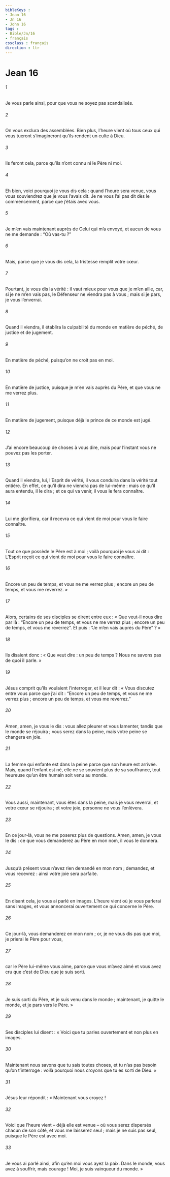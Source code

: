```yaml
---
bibleKeys : 
- Jean 16
- Jn 16
- John 16
tags : 
- Bible/Jn/16
- français
cssclass : français
direction : ltr
---
```


# Jean 16

###### 1
Je vous parle ainsi, pour que vous ne soyez pas scandalisés.
###### 2
On vous exclura des assemblées. Bien plus, l’heure vient où tous ceux qui vous tueront s’imagineront qu’ils rendent un culte à Dieu.
###### 3
Ils feront cela, parce qu’ils n’ont connu ni le Père ni moi.
###### 4
Eh bien, voici pourquoi je vous dis cela : quand l’heure sera venue, vous vous souviendrez que je vous l’avais dit.
Je ne vous l’ai pas dit dès le commencement, parce que j’étais avec vous.
###### 5
Je m’en vais maintenant auprès de Celui qui m’a envoyé, et aucun de vous ne me demande : “Où vas-tu ?”
###### 6
Mais, parce que je vous dis cela, la tristesse remplit votre cœur.
###### 7
Pourtant, je vous dis la vérité : il vaut mieux pour vous que je m’en aille, car, si je ne m’en vais pas, le Défenseur ne viendra pas à vous ; mais si je pars, je vous l’enverrai.
###### 8
Quand il viendra, il établira la culpabilité du monde en matière de péché, de justice et de jugement.
###### 9
En matière de péché, puisqu’on ne croit pas en moi.
###### 10
En matière de justice, puisque je m’en vais auprès du Père, et que vous ne me verrez plus.
###### 11
En matière de jugement, puisque déjà le prince de ce monde est jugé.
###### 12
J’ai encore beaucoup de choses à vous dire, mais pour l’instant vous ne pouvez pas les porter.
###### 13
Quand il viendra, lui, l’Esprit de vérité, il vous conduira dans la vérité tout entière. En effet, ce qu’il dira ne viendra pas de lui-même : mais ce qu’il aura entendu, il le dira ; et ce qui va venir, il vous le fera connaître.
###### 14
Lui me glorifiera, car il recevra ce qui vient de moi pour vous le faire connaître.
###### 15
Tout ce que possède le Père est à moi ; voilà pourquoi je vous ai dit : L’Esprit reçoit ce qui vient de moi pour vous le faire connaître.
###### 16
Encore un peu de temps, et vous ne me verrez plus ; encore un peu de temps, et vous me reverrez. »
###### 17
Alors, certains de ses disciples se dirent entre eux : « Que veut-il nous dire par là : “Encore un peu de temps, et vous ne me verrez plus ; encore un peu de temps, et vous me reverrez”. Et puis : “Je m’en vais auprès du Père” ? »
###### 18
Ils disaient donc : « Que veut dire : un peu de temps ? Nous ne savons pas de quoi il parle. »
###### 19
Jésus comprit qu’ils voulaient l’interroger, et il leur dit : « Vous discutez entre vous parce que j’ai dit : “Encore un peu de temps, et vous ne me verrez plus ; encore un peu de temps, et vous me reverrez.”
###### 20
Amen, amen, je vous le dis : vous allez pleurer et vous lamenter, tandis que le monde se réjouira ; vous serez dans la peine, mais votre peine se changera en joie.
###### 21
La femme qui enfante est dans la peine parce que son heure est arrivée. Mais, quand l’enfant est né, elle ne se souvient plus de sa souffrance, tout heureuse qu’un être humain soit venu au monde.
###### 22
Vous aussi, maintenant, vous êtes dans la peine, mais je vous reverrai, et votre cœur se réjouira ; et votre joie, personne ne vous l’enlèvera.
###### 23
En ce jour-là, vous ne me poserez plus de questions.
Amen, amen, je vous le dis : ce que vous demanderez au Père en mon nom, il vous le donnera.
###### 24
Jusqu’à présent vous n’avez rien demandé en mon nom ; demandez, et vous recevrez : ainsi votre joie sera parfaite.
###### 25
En disant cela, je vous ai parlé en images. L’heure vient où je vous parlerai sans images, et vous annoncerai ouvertement ce qui concerne le Père.
###### 26
Ce jour-là, vous demanderez en mon nom ; or, je ne vous dis pas que moi, je prierai le Père pour vous,
###### 27
car le Père lui-même vous aime, parce que vous m’avez aimé et vous avez cru que c’est de Dieu que je suis sorti.
###### 28
Je suis sorti du Père, et je suis venu dans le monde ; maintenant, je quitte le monde, et je pars vers le Père. »
###### 29
Ses disciples lui disent : « Voici que tu parles ouvertement et non plus en images.
###### 30
Maintenant nous savons que tu sais toutes choses, et tu n’as pas besoin qu’on t’interroge : voilà pourquoi nous croyons que tu es sorti de Dieu. »
###### 31
Jésus leur répondit : « Maintenant vous croyez !
###### 32
Voici que l’heure vient – déjà elle est venue – où vous serez dispersés chacun de son côté, et vous me laisserez seul ; mais je ne suis pas seul, puisque le Père est avec moi.
###### 33
Je vous ai parlé ainsi, afin qu’en moi vous ayez la paix. Dans le monde, vous avez à souffrir, mais courage ! Moi, je suis vainqueur du monde. »
